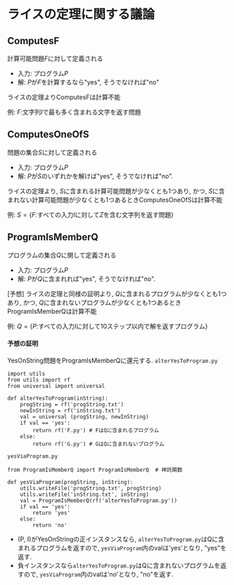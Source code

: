 # ライスの定理に関する議論

## ComputesF

計算可能問題$F$に対して定義される
- 入力: プログラム$P$
- 解: $P$が$F$を計算するなら"yes", そうでなければ"no"

ライスの定理よりComputesFは計算不能

例: $F$:文字列$I$で最も多く含まれる文字を返す問題 


## ComputesOneOfS

問題の集合$S$に対して定義される
- 入力: プログラム$P$
- 解: $P$が$S$のいずれかを解けば"yes", そうでなければ"no".

ライスの定理より, $S$に含まれる計算可能問題が少なくとも1つあり, かつ, $S$に含まれない計算可能問題が少なくとも1つあるときComputesOneOfSは計算不能

例: $S=\{F$:すべての入力$I$に対して$Z$を含む文字列を返す問題\}  

## ProgramIsMemberQ
プログラムの集合$Q$に関して定義される

- 入力: プログラム$P$
- 解: $P$が$Q$に含まれれば"yes", そうでなければ"no".

[予想] ライスの定理と同様の証明より, $Q$に含まれるプログラムが少なくとも1つあり, かつ, $Q$に含まれないプログラムが少なくとも1つあるとき ProgramIsMemberQは計算不能

例: $Q=\{P$:すべての入力$I$に対して10ステップ以内で解を返すプログラム\} 

#### 予想の証明
YesOnString問題をProgramIsMemberQに還元する.
`alterYesToProgram.py`
```
import utils
from utils import rf
from universal import universal 

def alterYesToProgram(inString):
    progString = rf('progString.txt')
    newInString = rf('inString.txt')
    val = universal (progString, newInString)
    if val == 'yes':
        return rf('F.py') # FはQに含まれるプログラム
    else:
        return rf('G.py') # GはQに含まれないプログラム
```
`yesViaProgram.py`
```
from ProgramIsMemberQ import ProgramIsMemberQ  # 神託関数

def yesViaProgram(progString, inString):
    utils.writeFile('progString.txt', progString)
    utils.writeFile('inString.txt', inString)
    val = ProgramIsMemberQ(rf('alterYesToProgram.py'))
    if val == 'yes':
        return 'yes'
    else:
        return 'no'
```
- (P, I)がYesOnStringの正インスタンスなら, `alterYesToProgram.py`はQに含まれるプログラムを返すので, `yesViaProgram`内のvalは'yes'となり, "yes"を返す.
- 負インスタンスなら`alterYesToProgram.py`はQに含まれないプログラムを返すので, `yesViaProgram`内のvalは'no'となり, "no"を返す.